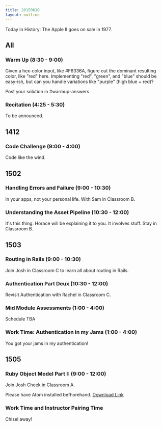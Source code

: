 ```yaml
---
title: 20150610
layout: outline
---
```


Today in History: The Apple II goes on sale in 1977.

## All

### Warm Up (8:30 - 9:00)

Given a hex-color input, like #F6336A, figure out the dominant resulting color, like "red" here. Implementing "red", "green", and "blue" should be easy-ish, but can you handle variations like "purple" (high blue + red)?

Post your solution in #warmup-answers

### Recitation (4:25 - 5:30)

To be announced.

## 1412

### Code Challenge (9:00 - 4:00)

Code like the wind.


## 1502

### Handling Errors and Failure (9:00 - 10:30)

In your apps, not your personal life.  With Sam in Classroom B.

### Understanding the Asset Pipeline (10:30 - 12:00)

It's this thing. Horace will be explaining it to you. It involves stuff. Stay in Classroom B.


## 1503

### Routing in Rails (9:00 - 10:30)

Join Josh in Classroom C to learn all about routing in Rails.

### Authentication Part Deux (10:30 - 12:00)

Revisit Authentication with Rachel in Classroom C.

### Mid Module Assessments (1:00 - 4:00)

Schedule TBA

### Work Time: Authentication in my Jams (1:00 - 4:00) 

You got your jams in my authentication!


## 1505

### Ruby Object Model Part I: (9:00 - 12:00)

Join Josh Cheek in Classroom A.

Please have Atom installed befhorehand. [Download Link](https://atom.io/)

### Work Time and Instructor Pairing Time

Chisel away!

